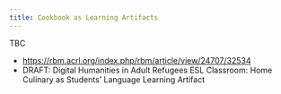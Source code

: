 ```yaml
---
title: Cookbook as Learning Artifacts
---
```


TBC

- https://rbm.acrl.org/index.php/rbm/article/view/24707/32534
- DRAFT: Digital Humanities in Adult Refugees ESL Classroom: Home Culinary as Students’ Language Learning Artifact
